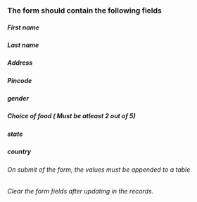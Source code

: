 <!-- Create a form using HTML, CSS and -->

### The form should contain the following fields 
##### First name
##### Last name
##### Address
##### Pincode
##### gender
##### Choice of food ( Must be atleast 2 out of 5)
##### state 
##### country


###### On submit of the form, the values must be appended to a table
###### Clear the form fields after updating in the records.
 
